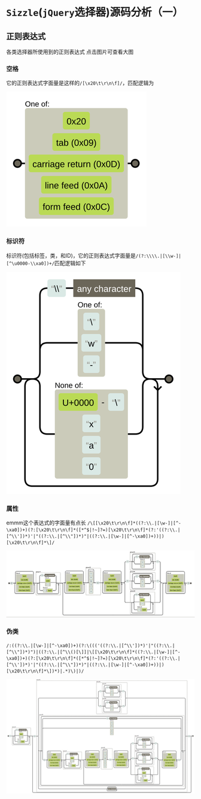 # `Sizzle`(`jQuery`选择器)源码分析（一）
## 正则表达式
各类选择器所使用到的正则表达式
点击图片可查看大图
### 空格
它的正则表达式字面量是这样的`/[\x20\t\r\n\f]/`，匹配逻辑为


[![](./white-space.svg)](https://regexper.com/#%2F%5B%5Cx20%5Ct%5Cr%5Cn%5Cf%5D%2F)

### 标识符
标识符(包括标签，类，和ID)，它的正则表达式字面量是`/(?:\\\\.|[\\w-]|[^\u0000-\\xa0])+/`匹配逻辑如下


[![](./identifier.svg)](https://regexper.com/#%28%3F%3A%5C%5C%5C%5C.%7C%5B%5C%5Cw-%5D%7C%5B%5E%5Cu0000-%5C%5Cxa0%5D%29%2B)
### 属性
emmm这个表达式的字面量有点长
`/\[[\x20\t\r\n\f]*((?:\\.|[\w-]|[^-\xa0])+)(?:[\x20\t\r\n\f]*([*^$|!~]?=)[\x20\t\r\n\f]*(?:'((?:\\.|[^\\'])*)'|"((?:\\.|[^\\"])*)"|((?:\\.|[\w-]|[^-\xa0])+))|)[\x20\t\r\n\f]*\]/`

[![](./attributes.png)](https://regexper.com/#%2F%5C%5B%5B%5Cx20%5Ct%5Cr%5Cn%5Cf%5D*%28%28%3F%3A%5C%5C.%7C%5B%5Cw-%5D%7C%5B%5E-%5Cxa0%5D%29%2B%29%28%3F%3A%5B%5Cx20%5Ct%5Cr%5Cn%5Cf%5D*%28%5B*%5E%24%7C!~%5D%3F%3D%29%5B%5Cx20%5Ct%5Cr%5Cn%5Cf%5D*%28%3F%3A'%28%28%3F%3A%5C%5C.%7C%5B%5E%5C%5C'%5D%29*%29'%7C%22%28%28%3F%3A%5C%5C.%7C%5B%5E%5C%5C%22%5D%29*%29%22%7C%28%28%3F%3A%5C%5C.%7C%5B%5Cw-%5D%7C%5B%5E-%5Cxa0%5D%29%2B%29%29%7C%29%5B%5Cx20%5Ct%5Cr%5Cn%5Cf%5D*%5C%5D%2F)

### 伪类
`/:((?:\\.|[\w-]|[^-\xa0])+)(?:\((('((?:\\.|[^\\'])*)'|"((?:\\.|[^\\"])*)")|((?:\\.|[^\\()[\]]|\[[\x20\t\r\n\f]*((?:\\.|[\w-]|[^-\xa0])+)(?:[\x20\t\r\n\f]*([*^$|!~]?=)[\x20\t\r\n\f]*(?:'((?:\\.|[^\\'])*)'|"((?:\\.|[^\\"])*)"|((?:\\.|[\w-]|[^-\xa0])+))|)[\x20\t\r\n\f]*\])*)|.*)\)|)/`

[![](./pseudos.png)](https://regexper.com/#%2F%3A%28%28%3F%3A%5C%5C.%7C%5B%5Cw-%5D%7C%5B%5E%00-%5Cxa0%5D%29%2B%29%28%3F%3A%5C%28%28%28'%28%28%3F%3A%5C%5C.%7C%5B%5E%5C%5C'%5D%29*%29'%7C%22%28%28%3F%3A%5C%5C.%7C%5B%5E%5C%5C%22%5D%29*%29%22%29%7C%28%28%3F%3A%5C%5C.%7C%5B%5E%5C%5C%28%29%5B%5C%5D%5D%7C%5C%5B%5B%5Cx20%5Ct%5Cr%5Cn%5Cf%5D*%28%28%3F%3A%5C%5C.%7C%5B%5Cw-%5D%7C%5B%5E%00-%5Cxa0%5D%29%2B%29%28%3F%3A%5B%5Cx20%5Ct%5Cr%5Cn%5Cf%5D*%28%5B*%5E%24%7C!~%5D%3F%3D%29%5B%5Cx20%5Ct%5Cr%5Cn%5Cf%5D*%28%3F%3A'%28%28%3F%3A%5C%5C.%7C%5B%5E%5C%5C'%5D%29*%29'%7C%22%28%28%3F%3A%5C%5C.%7C%5B%5E%5C%5C%22%5D%29*%29%22%7C%28%28%3F%3A%5C%5C.%7C%5B%5Cw-%5D%7C%5B%5E%00-%5Cxa0%5D%29%2B%29%29%7C%29%5B%5Cx20%5Ct%5Cr%5Cn%5Cf%5D*%5C%5D%29*%29%7C.*%29%5C%29%7C%29%2F)
